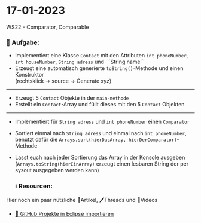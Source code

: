 # 17-01-2023
WS22 - Comparator, Comparable


### 📝 Aufgabe:
- Implementiert eine Klasse ```Contact```  mit den Attributen ```int phoneNumber```, ```int houseNumber```, ```String adress``` und ```String name``
- Erzeugt eine automatisch generierte ```toString()```-Methode und einen Konstruktor<br>
(rechtsklick -> source -> Generate xyz)

------------------------------

- Erzeugt 5 ```Contact``` Objekte in der ```main-methode```
- Erstellt ein ```Contact```-Array und füllt dieses mit den 5 ```Contact``` Objekten

------------------------------

- Implementiert für ```String adress``` und ```int phoneNumber``` einen ```Comparator```
- Sortiert einmal nach  ```String adress``` und einmal nach ```int phoneNumber```, benutzt dafür die ```Arrays.sort(hierDasArray, hierDerComparator)```-Methode
- Lasst euch nach jeder Sortierung das Array in der Konsole ausgeben (```Arrays.toString(hierEinArray)``` erzeugt einen lesbaren String der per sysout ausgegeben werden kann)




  ### ℹ️ Resourcen:
Hier noch ein paar nützliche 📃Artikel, 🖊️Threads und 🎥Videos

- [ 🎥 GitHub Projekte in Eclipse importieren](https://drive.google.com/file/d/1IpwHADmwViEGQ7Pf4BgybUYpz7WBoMe5/view?usp=sharing)
